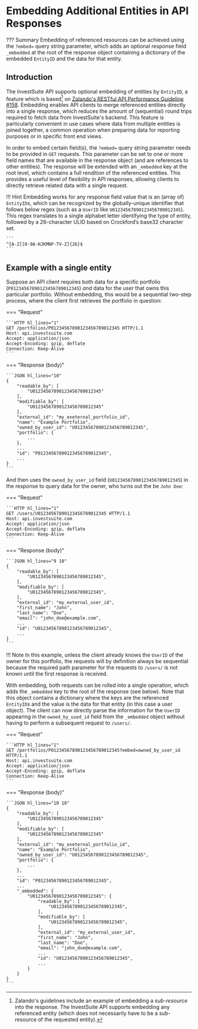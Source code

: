 # Embedding Additional Entities in API Responses

??? Summary
    Embedding of referenced resources can be achieved using the `?embed=` query string parameter, which adds an optional response field `_embedded` at the root of the response object containing a dictionary of the embedded `EntityID` and the data for that entity.

## Introduction

The InvestSuite API supports optional embedding of entities by `EntityID`, a feature which is based[^1] on [Zalando's RESTful API Performance Guideline #158](https://opensource.zalando.com/restful-api-guidelines/#158). Embedding enables API clients to merge referenced entities directly into a single response, which reduces the amount of (sequential) round trips required to fetch data from InvestSuite's backend. This feature is particularly convenient in use cases where data from multiple entities is joined together, a common operation when preparing data for reporting purposes or in specific front end views.

[^1]: Zalando's guidelines include an example of embedding a _sub-resource_ into the response. The InvestSuite API supports embedding any referenced entity (which does not necessarily have to be a sub-resource of the requested entity).

In order to embed certain field(s), the `?embed=` query string parameter needs to be provided in `GET` requests. This parameter can be set to one or more field names that are available in the response object (and are references to other entities). The response will be extended with an `_embedded` key at the root level, which contains a full rendition of the referenced entities. This provides a useful level of flexibility in API responses, allowing clients to directly retrieve related data with a single request.

!!! Hint
    Embedding works for any response field value that is an (array of) `EntityID`s, which can be recognized by the globally-unique identifier that follows below regex (such as a `UserID` like `U01234567890123456789012345`). This regex translates to a single alphabet letter identifying the type of entity, followed by a 26-character ULID based on Crockford’s base32 character set.

    ```
    ^[A-Z][0-9A-HJKMNP-TV-Z]{26}$
    ```

## Example with a single entity

Suppose an API client requires both data for a specific portfolio (`P01234567890123456789012345`) _and_ data for the user that owns this particular portfolio. Without embedding, this would be a sequential two-step process, where the client first retrieves the portfolio in question:

=== "Request"

    ```HTTP hl_lines="1"
    GET /portfolios/P01234567890123456789012345 HTTP/1.1
    Host: api.investsuite.com
    Accept: application/json
    Accept-Encoding: gzip, deflate
    Connection: Keep-Alive
    ```

=== "Response (body)"

    ```JSON hl_lines="10"
    {
        "readable_by": [
            "U01234567890123456789012345"
        ],
        "modifiable_by": [
            "U01234567890123456789012345"
        ],
        "external_id": "my_exeternal_portfolio_id",
        "name": "Example Portfolio",
        "owned_by_user_id": "U01234567890123456789012345",
        "portfolio": {
            ...
        },
        ...
        "id": "P01234567890123456789012345",
        ...
    }
    ```

And then uses the `owned_by_user_id` field (`U01234567890123456789012345`) in the response to query data for the owner, who turns out the be `John Doe`:

=== "Request"

    ```HTTP hl_lines="1"
    GET /users/U01234567890123456789012345 HTTP/1.1
    Host: api.investsuite.com
    Accept: application/json
    Accept-Encoding: gzip, deflate
    Connection: Keep-Alive
    ```

=== "Response (body)"

    ```JSON hl_lines="9 10"
    {
        "readable_by": [
            "U01234567890123456789012345",
        ],
        "modifiable_by": [
            "U01234567890123456789012345",
        ],
        "external_id": "my_external_user_id",
        "first_name": "John",
        "last_name": "Doe",
        "email": "john_doe@example.com",
        ...
        "id": "U01234567890123456789012345",
        ...
    }
    ```

!!! Note
    In this example, unless the client already knows the `UserID` of the owner for this portfolio, the requests will by definition always be sequential because the required path parameter for the requests to `/users/` is not known until the first response is received.

With embedding, both requests can be rolled into a single operation, which adds the `_embedded` key to the root of the response (see below). Note that this object contains a dictionary where the keys are the referenced `EntityID`s and the value is the data for that entity (in this case a user object). The client can now directly parse the information for the `UserID` appearing in the `owned_by_used_id` field from the `_embedded` object without having to perform a subsequent request to `/users/`.

=== "Request"

    ```HTTP hl_lines="1"
    GET /portfolios/P01234567890123456789012345?embed=owned_by_user_id HTTP/1.1
    Host: api.investsuite.com
    Accept: application/json
    Accept-Encoding: gzip, deflate
    Connection: Keep-Alive
    ```

=== "Response (body)"

    ```JSON hl_lines="10 18"
    {
        "readable_by": [
            "U01234567890123456789012345"
        ],
        "modifiable_by": [
            "U01234567890123456789012345"
        ],
        "external_id": "my_exeternal_portfolio_id",
        "name": "Example Portfolio",
        "owned_by_user_id": "U01234567890123456789012345",
        "portfolio": {
            ...
        },
        ...
        "id": "P01234567890123456789012345",
        ...
        "_embedded": {
            "U01234567890123456789012345": {
                "readable_by": [
                    "U01234567890123456789012345",
                ],
                "modifiable_by": [
                    "U01234567890123456789012345",
                ],
                "external_id": "my_external_user_id",
                "first_name": "John",
                "last_name": "Doe",
                "email": "john_doe@example.com",
                ...
                "id": "U01234567890123456789012345",
                ...
            }
        }
    }
    ```
